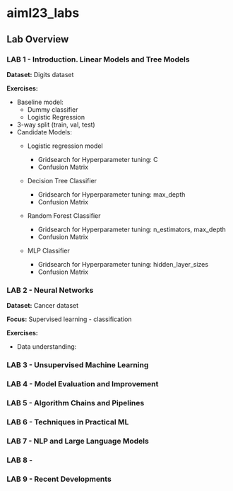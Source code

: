 # aiml23_labs

## Lab Overview

### LAB 1 - Introduction. Linear Models and Tree Models

**Dataset:** Digits dataset

**Exercises:**
- Baseline model: 
    - Dummy classifier
    - Logistic Regression
- 3-way split (train, val, test)
- Candidate Models: 
    - Logistic regression model
        - Gridsearch for Hyperparameter tuning: C
        - Confusion Matrix

    - Decision Tree Classifier
        - Gridsearch for Hyperparameter tuning: max_depth
        - Confusion Matrix

    - Random Forest Classifier
        - Gridsearch for Hyperparameter tuning: n_estimators, max_depth
        - Confusion Matrix

    - MLP Classifier
        - Gridsearch for Hyperparameter tuning: hidden_layer_sizes
        - Confusion Matrix


### LAB 2 - Neural Networks
**Dataset:** Cancer dataset

**Focus:** Supervised learning - classification

**Exercises:**
- Data understanding:


### LAB 3 - Unsupervised Machine Learning 

### LAB 4 - Model Evaluation and Improvement
### LAB 5 - Algorithm Chains and Pipelines
### LAB 6 - Techniques in Practical ML
### LAB 7 - NLP and Large Language Models
### LAB 8 - 
### LAB 9 - Recent Developments
